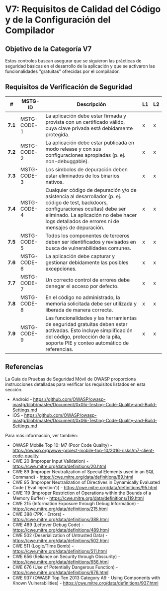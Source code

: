 # V7: Requisitos de Calidad del Código y de la Configuración del Compilador

## Objetivo de la Categoría V7

Estos controles buscan asegurar que se siguieron las prácticas de seguridad básicas en el desarrollo de la aplicación y que se activaron las funcionalidades "gratuitas" ofrecidas por el compilador.

## Requisitos de Verificación de Seguridad

| # | MSTG-ID | Descripción | L1 | L2 |
| -- | ---------- | ---------------------- | - | - |
| **7.1** | MSTG-CODE-1 | La aplicación debe estar firmada y provista con un certificado válido, cuya clave privada está debidamente protegida. | x | x |
| **7.2** | MSTG-CODE-2 | La aplicación debe estar publicada en modo release y con sus configuraciones apropiadas (p. ej. non-debuggable). | x | x |
| **7.3** | MSTG-CODE-3 | Los símbolos de depuración deben estar eliminados de los binarios nativos. | x | x |
| **7.4** | MSTG-CODE-4 | Cualquier código de depuración y/o de asistencia al desarrollador (p. ej. código de test, backdoors, configuraciones ocultas) debe ser eliminado. La aplicación no debe hacer logs detallados de errores ni de mensajes de depuración. | x | x |
| **7.5** | MSTG-CODE-5 | Todos los componentes de terceros deben ser identificados y revisados en busca de vulnerabilidades comunes. | x | x |
| **7.6** | MSTG-CODE-6 | La aplicación debe capturar y gestionar debidamente las posibles excepciones. | x | x |
| **7.7** | MSTG-CODE-7 | Un correcto control de errores debe denegar el acceso por defecto. | x | x |
| **7.8** | MSTG-CODE-8 | En el código no administrado, la memoria solicitada debe ser utilizada y liberada de manera correcta. | x | x |
| **7.9** | MSTG-CODE-9 | Las funcionalidades y las herramientas de seguridad gratuitas deben estar activadas. Esto incluye simplificación del código, protección de la pila, soporte PIE y conteo automático de referencias. | x | x |

## Referencias

La Guía de Pruebas de Seguridad Móvil de OWASP proporciona instrucciones detalladas para verificar los requisitos listados en esta sección.

- Android - <https://github.com/OWASP/owasp-mastg/blob/master/Document/0x05i-Testing-Code-Quality-and-Build-Settings.md>
- iOS - <https://github.com/OWASP/owasp-mastg/blob/master/Document/0x06i-Testing-Code-Quality-and-Build-Settings.md>

Para más información, ver también:

- OWASP Mobile Top 10: M7 (Poor Code Quality) - <https://owasp.org/www-project-mobile-top-10/2016-risks/m7-client-code-quality>
- CWE 20 (Improper Input Validation) - <https://cwe.mitre.org/data/definitions/20.html>
- CWE 89 (Improper Neutralization of Special Elements used in an SQL Command) - <https://cwe.mitre.org/data/definitions/89.html>
- CWE 95 (Improper Neutralization of Directives in Dynamically Evaluated Code ('Eval Injection')) - <https://cwe.mitre.org/data/definitions/95.html>
- CWE 119 (Improper Restriction of Operations within the Bounds of a Memory Buffer) - <https://cwe.mitre.org/data/definitions/119.html>
- CWE 215 (Information Exposure through Debug Information) - <https://cwe.mitre.org/data/definitions/215.html>
- CWE 388 (7PK - Errors) - <https://cwe.mitre.org/data/definitions/388.html>
- CWE 489 (Leftover Debug Code) - <https://cwe.mitre.org/data/definitions/489.html>
- CWE 502 (Deserialization of Untrusted Data) - <https://cwe.mitre.org/data/definitions/502.html>
- CWE 511 (Logic/Time Bomb) - <https://cwe.mitre.org/data/definitions/511.html>
- CWE 656 (Reliance on Security through Obscurity) - <https://cwe.mitre.org/data/definitions/656.html>
- CWE 676 (Use of Potentially Dangerous Function)  - <https://cwe.mitre.org/data/definitions/676.html>
- CWE 937 (OWASP Top Ten 2013 Category A9 - Using Components with Known Vulnerabilities) - <https://cwe.mitre.org/data/definitions/937.html>
